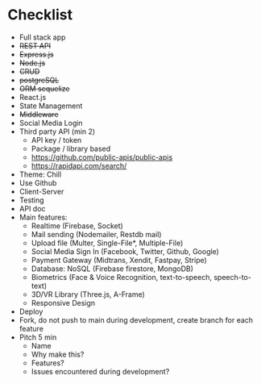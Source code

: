 # Checklist

- Full stack app
- ~~REST API~~
- ~~Express.js~~
- ~~Node.js~~
- ~~CRUD~~
- ~~postgreSQL~~
- ~~ORM sequelize~~
- React.js
- State Management
- ~~Middleware~~
- Social Media Login
- Third party API (min 2)
    - API key / token
    - Package / library based
    - https://github.com/public-apis/public-apis
    - https://rapidapi.com/search/
- Theme: Chill
- Use Github
- Client-Server
- Testing
- API doc
- Main features:
    - Realtime (Firebase, Socket)
    - Mail sending (Nodemailer, Restdb mail)
    - Upload file (Multer, Single-File*, Multiple-File)
    - Social Media Sign In (Facebook, Twitter, Github, Google)
    - Payment Gateway (Midtrans, Xendit, Fastpay, Stripe)
    - Database: NoSQL (Firebase firestore, MongoDB)
    - Biometrics (Face & Voice Recognition, text-to-speech, speech-to-text)
    - 3D/VR Library (Three.js, A-Frame)
    - Responsive Design
- Deploy
- Fork, do not push to main during development, create branch for each feature
- Pitch 5 min
    - Name
    - Why make this?
    - Features?
    - Issues encountered during development?
